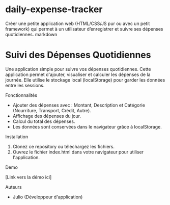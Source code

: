 # daily-expense-tracker
Créer une petite application web (HTML/CSS/JS pur ou avec un petit framework) qui permet à un utilisateur d’enregistrer et suivre ses dépenses quotidiennes.
markdown

# **Suivi des Dépenses Quotidiennes**

Une application simple pour suivre vos dépenses quotidiennes. Cette application permet d'ajouter, visualiser et calculer les dépenses de la journée. Elle utilise le stockage local (localStorage) pour garder les données entre les sessions.

Fonctionnalités

- Ajouter des dépenses avec : Montant, Description et Catégorie (Nourriture, Transport, Crédit, Autre).
- Affichage des dépenses du jour.
- Calcul du total des dépenses.
- Les données sont conservées dans le navigateur grâce à localStorage.

Installation

1. Clonez ce repository ou téléchargez les fichiers.
2. Ouvrez le fichier index.html dans votre navigateur pour utiliser l'application.

Demo

[Link vers la démo ici]

Auteurs

- Julio (Développeur d'application)
```

